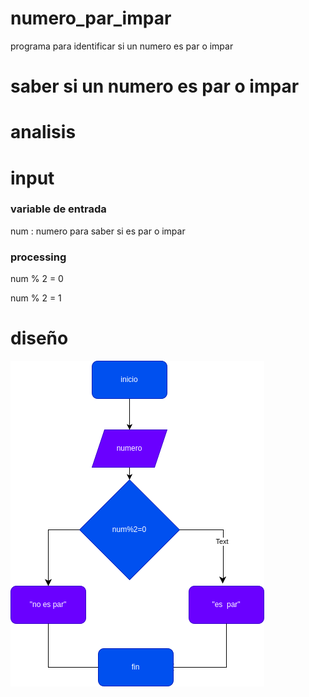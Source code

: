 # numero_par_impar
programa para identificar si un numero es par o impar

# saber si un numero es par o impar

# analisis

# input

### variable de entrada 

num : numero para saber si es par o impar 

### processing 
num % 2 = 0 

num % 2 = 1 

# diseño 

![diagramadeflujo](diagrama.png "diagrama de flujo")


